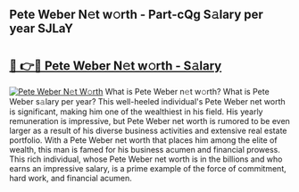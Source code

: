 ## Pete Weber N𝚎t w𝚘rth - Part-cQg S𝚊lary per year SJLaY

# <h2><a href="http://gc2k4b.nevu.top/?p=Pete+Weber">🔗 👉🔴 Pete Weber N𝚎t w𝚘rth - S𝚊lary</a></h2>

[![Pete Weber N𝚎t W𝚘rth](https://i.imgur.com/Oavwk0R.jpeg)](http://gc2k4b.nevu.top/?p=Pete+Weber)
What is Pete Weber n𝚎t w𝚘rth? What is Pete Weber s𝚊lary per year?
This well-heeled individual's Pete Weber net worth is significant, making him one of the wealthiest in his field. His yearly remuneration is impressive, but Pete Weber net worth is rumored to be even larger as a result of his diverse business activities and extensive real estate portfolio. With a Pete Weber net worth that places him among the elite of wealth, this man is famed for his business acumen and financial prowess. This rich individual, whose Pete Weber net worth is in the billions and who earns an impressive salary, is a prime example of the force of commitment, hard work, and financial acumen.

